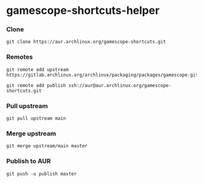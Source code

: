 # gamescope-shortcuts-helper

### Clone
```
git clone https://aur.archlinux.org/gamescope-shortcuts.git
```

### Remotes
```
git remote add upstream https://gitlab.archlinux.org/archlinux/packaging/packages/gamescope.git

git remote add publish ssh://aur@aur.archlinux.org/gamescope-shortcuts.git
```

### Pull upstream
```
git pull upstream main
```

### Merge upstream
```
git merge upstream/main master
```

### Publish to AUR
```
git push -u publish master
```